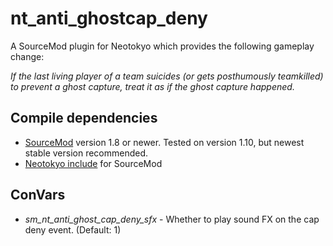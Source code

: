 # nt_anti_ghostcap_deny
A SourceMod plugin for Neotokyo which provides the following gameplay change:

*If the last living player of a team suicides (or gets posthumously teamkilled) to prevent a ghost capture, treat it as if the ghost capture happened.*

## Compile dependencies
* [SourceMod](https://www.sourcemod.net/) version 1.8 or newer. Tested on version 1.10, but newest stable version recommended.
* [Neotokyo include](https://github.com/softashell/sourcemod-nt-include) for SourceMod

## ConVars
* *sm_nt_anti_ghost_cap_deny_sfx* - Whether to play sound FX on the cap deny event. (Default: 1)
